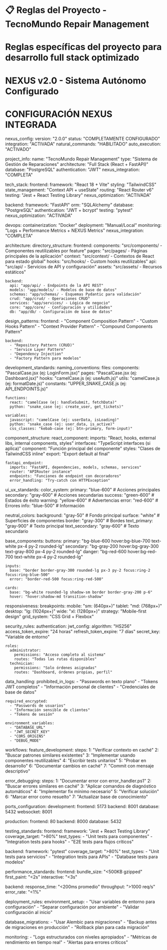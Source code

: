 # 📋 Reglas del Proyecto - TecnoMundo Repair Management
# Reglas específicas del proyecto para desarrollo full stack optimizado
# NEXUS v2.0 - Sistema Autónomo Configurado

# CONFIGURACIÓN NEXUS INTEGRADA
nexus_config:
  version: "2.0.0"
  status: "COMPLETAMENTE CONFIGURADO"
  integration: "ACTIVADA"
  natural_commands: "HABILITADO"
  auto_execution: "ACTIVADO"

project_info:
  name: "TecnoMundo Repair Management"
  type: "Sistema de Gestión de Reparaciones"
  architecture: "Full Stack (React + FastAPI)"
  database: "PostgreSQL"
  authentication: "JWT"
  nexus_integration: "COMPLETA"

tech_stack:
  frontend:
    framework: "React 18 + Vite"
    styling: "TailwindCSS"
    state_management: "Context API + useState"
    routing: "React Router v6"
    testing: "Jest + React Testing Library"
    nexus_optimization: "ACTIVADA"
    
  backend:
    framework: "FastAPI"
    orm: "SQLAlchemy"
    database: "PostgreSQL"
    authentication: "JWT + bcrypt"
    testing: "pytest"
    nexus_optimization: "ACTIVADA"
    
  devops:
    containerization: "Docker"
    deployment: "Manual/Local"
    monitoring: "Logs + Performance Metrics + NEXUS Metrics"
    nexus_integration: "COMPLETA"

architecture:
  directory_structure:
    frontend:
      components: "src/components/ - Componentes reutilizables por feature"
      pages: "src/pages/ - Páginas principales de la aplicación"
      context: "src/context/ - Contextos de React para estado global"
      hooks: "src/hooks/ - Custom hooks reutilizables"
      api: "src/api/ - Servicios de API y configuración"
      assets: "src/assets/ - Recursos estáticos"
      
    backend:
      api: "app/api/ - Endpoints de la API REST"
      models: "app/models/ - Modelos de base de datos"
      schemas: "app/schemas/ - Esquemas Pydantic para validación"
      crud: "app/crud/ - Operaciones CRUD"
      services: "app/services/ - Lógica de negocio"
      core: "app/core/ - Configuración y utilidades"
      db: "app/db/ - Configuración de base de datos"

  design_patterns:
    frontend:
      - "Component Composition Pattern"
      - "Custom Hooks Pattern"
      - "Context Provider Pattern"
      - "Compound Components Pattern"
      
    backend:
      - "Repository Pattern (CRUD)"
      - "Service Layer Pattern"
      - "Dependency Injection"
      - "Factory Pattern para modelos"

development_standards:
  naming_conventions:
    files:
      components: "PascalCase.jsx (ej: LoginForm.jsx)"
      pages: "PascalCase.jsx (ej: Dashboard.jsx)"
      hooks: "camelCase.js (ej: useAuth.js)"
      utils: "camelCase.js (ej: formatDate.js)"
      constants: "UPPER_SNAKE_CASE.js (ej: API_ENDPOINTS.js)"
      
    functions:
      react: "camelCase (ej: handleSubmit, fetchData)"
      python: "snake_case (ej: create_user, get_tickets)"
      
    variables:
      javascript: "camelCase (ej: userData, isLoading)"
      python: "snake_case (ej: user_data, is_active)"
      css_classes: "kebab-case (ej: btn-primary, form-input)"

  component_structure:
    react_component:
      imports: "React, hooks, external libs, internal components, styles"
      interfaces: "TypeScript interfaces (si aplica)"
      component: "Función principal del componente"
      styles: "Clases de TailwindCSS inline"
      export: "Export default al final"
      
    fastapi_endpoint:
      imports: "FastAPI, dependencies, models, schemas, services"
      router: "APIRouter instance"
      endpoints: "Funciones de endpoint con decoradores"
      error_handling: "Try-catch con HTTPException"

ui_ux_standards:
  color_system:
    primary: "blue-600"      # Acciones principales
    secondary: "gray-600"    # Acciones secundarias
    success: "green-600"     # Estados de éxito
    warning: "yellow-600"    # Advertencias
    error: "red-600"         # Errores
    info: "blue-500"         # Información
    
  neutral_colors:
    background: "gray-50"    # Fondo principal
    surface: "white"         # Superficies de componentes
    border: "gray-300"       # Bordes
    text_primary: "gray-900" # Texto principal
    text_secondary: "gray-600" # Texto secundario

  base_components:
    buttons:
      primary: "bg-blue-600 hover:bg-blue-700 text-white px-4 py-2 rounded-lg"
      secondary: "bg-gray-200 hover:bg-gray-300 text-gray-800 px-4 py-2 rounded-lg"
      danger: "bg-red-600 hover:bg-red-700 text-white px-4 py-2 rounded-lg"
      
    inputs:
      base: "border border-gray-300 rounded-lg px-3 py-2 focus:ring-2 focus:ring-blue-500"
      error: "border-red-500 focus:ring-red-500"
      
    cards:
      base: "bg-white rounded-lg shadow-sm border border-gray-200 p-6"
      hover: "hover:shadow-md transition-shadow"

  responsiveness:
    breakpoints:
      mobile: "sm: (640px+)"
      tablet: "md: (768px+)"
      desktop: "lg: (1024px+)"
      wide: "xl: (1280px+)"
    strategy: "Mobile-first design"
    grid_system: "CSS Grid + Flexbox"

security_rules:
  authentication:
    jwt_config:
      algorithm: "HS256"
      access_token_expire: "24 horas"
      refresh_token_expire: "7 días"
      secret_key: "Variable de entorno"
      
    roles:
      administrator:
        permissions: "Acceso completo al sistema"
        routes: "Todas las rutas disponibles"
      technician:
        permissions: "Solo órdenes asignadas"
        routes: "Dashboard, órdenes propias, perfil"

  data_handling:
    prohibited_in_logs:
      - "Passwords en texto plano"
      - "Tokens JWT completos"
      - "Información personal de clientes"
      - "Credenciales de base de datos"
      
    required_encrypted:
      - "Passwords de usuarios"
      - "Información sensible de clientes"
      - "Tokens de sesión"
      
    environment_variables:
      - "DATABASE_URL"
      - "JWT_SECRET_KEY"
      - "CORS_ORIGINS"
      - "DEBUG_MODE"

workflows:
  feature_development:
    steps:
      1: "Verificar contexto en caché"
      2: "Buscar patrones similares existentes"
      3: "Implementar usando componentes reutilizables"
      4: "Escribir tests unitarios"
      5: "Probar en desarrollo"
      6: "Documentar cambios en caché"
      7: "Commit con mensaje descriptivo"
      
  error_debugging:
    steps:
      1: "Documentar error con error_handler.ps1"
      2: "Buscar errores similares en caché"
      3: "Aplicar comandos de diagnóstico automáticos"
      4: "Implementar fix mínimo necesario"
      5: "Verificar solución"
      6: "Marcar error como resuelto"
      7: "Actualizar base de conocimiento"

ports_configuration:
  development:
    frontend: 5173
    backend: 8001
    database: 5432
    websocket: 8001
    
  production:
    frontend: 80
    backend: 8000
    database: 5432

testing_standards:
  frontend:
    framework: "Jest + React Testing Library"
    coverage_target: ">80%"
    test_types:
      - "Unit tests para componentes"
      - "Integration tests para hooks"
      - "E2E tests para flujos críticos"
      
  backend:
    framework: "pytest"
    coverage_target: ">80%"
    test_types:
      - "Unit tests para servicios"
      - "Integration tests para APIs"
      - "Database tests para modelos"

performance_standards:
  frontend:
    bundle_size: "<500KB gzipped"
    first_paint: "<2s"
    interactive: "<3s"
    
  backend:
    response_time: "<200ms promedio"
    throughput: ">1000 req/s"
    error_rate: "<1%"

deployment_rules:
  environment_setup:
    - "Usar variables de entorno para configuración"
    - "Separar configuración por ambiente"
    - "Validar configuración al inicio"
    
  database_migrations:
    - "Usar Alembic para migraciones"
    - "Backup antes de migraciones en producción"
    - "Rollback plan para cada migración"
    
  monitoring:
    - "Logs estructurados con niveles apropiados"
    - "Métricas de rendimiento en tiempo real"
    - "Alertas para errores críticos"